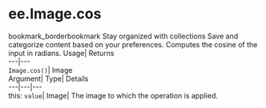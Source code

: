  
#  ee.Image.cos 
bookmark_borderbookmark Stay organized with collections  Save and categorize content based on your preferences. 
Computes the cosine of the input in radians. 
Usage| Returns  
---|---  
`Image.cos()`| Image  
Argument| Type| Details  
---|---|---  
this: `value`| Image| The image to which the operation is applied.  
